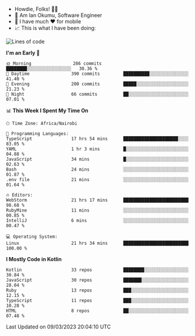 
* Howdie, Folks! 👋🤓
* 🤪 Am Ian Okumu, Software Engineer
* 📱 I have much ❤️ for mobile
* 📈 This is what I have been doing:
  
<!-- <a href="https://otsembo.github.io/OtsemboPortfolio/" style="margin-right:.5%; margin-top=.5%;">
  <img align="center" src="https://github-readme-stats.vercel.app/api/top-langs/?username=otsembo&layout=compact" />
</a> -->

<!--START_SECTION:waka-->
![Lines of code](https://img.shields.io/badge/From%20Hello%20World%20I%27ve%20Written-2.9%20million%20lines%20of%20code-blue)

**I'm an Early 🐤** 

```text
🌞 Morning                286 commits         ████████░░░░░░░░░░░░░░░░░   30.36 % 
🌆 Daytime                390 commits         ██████████░░░░░░░░░░░░░░░   41.40 % 
🌃 Evening                200 commits         █████░░░░░░░░░░░░░░░░░░░░   21.23 % 
🌙 Night                  66 commits          ██░░░░░░░░░░░░░░░░░░░░░░░   07.01 % 
```


📊 **This Week I Spent My Time On** 

```text
🕑︎ Time Zone: Africa/Nairobi

💬 Programming Languages: 
TypeScript               17 hrs 54 mins      █████████████████████░░░░   83.05 % 
YAML                     1 hr 3 mins         █░░░░░░░░░░░░░░░░░░░░░░░░   04.88 % 
JavaScript               34 mins             █░░░░░░░░░░░░░░░░░░░░░░░░   02.63 % 
Bash                     24 mins             ░░░░░░░░░░░░░░░░░░░░░░░░░   01.87 % 
.env file                21 mins             ░░░░░░░░░░░░░░░░░░░░░░░░░   01.64 % 

🔥 Editors: 
WebStorm                 21 hrs 17 mins      █████████████████████████   98.68 % 
RubyMine                 11 mins             ░░░░░░░░░░░░░░░░░░░░░░░░░   00.85 % 
IntelliJ                 6 mins              ░░░░░░░░░░░░░░░░░░░░░░░░░   00.47 % 

💻 Operating System: 
Linux                    21 hrs 34 mins      █████████████████████████   100.00 % 
```

**I Mostly Code in Kotlin** 

```text
Kotlin                   33 repos            ████████░░░░░░░░░░░░░░░░░   30.84 % 
JavaScript               30 repos            ███████░░░░░░░░░░░░░░░░░░   28.04 % 
Ruby                     13 repos            ███░░░░░░░░░░░░░░░░░░░░░░   12.15 % 
TypeScript               11 repos            ███░░░░░░░░░░░░░░░░░░░░░░   10.28 % 
HTML                     8 repos             ██░░░░░░░░░░░░░░░░░░░░░░░   07.48 % 
```




 Last Updated on 09/03/2023 20:04:10 UTC
<!--END_SECTION:waka-->

<br />
<br />
<br />
<br />
<br />
  
  </div>
<!---
otsembo/otsembo is a ✨ special ✨ repository because its `README.md` (this file) appears on your GitHub profile.
You can click the Preview link to take a look at your changes.
--->
